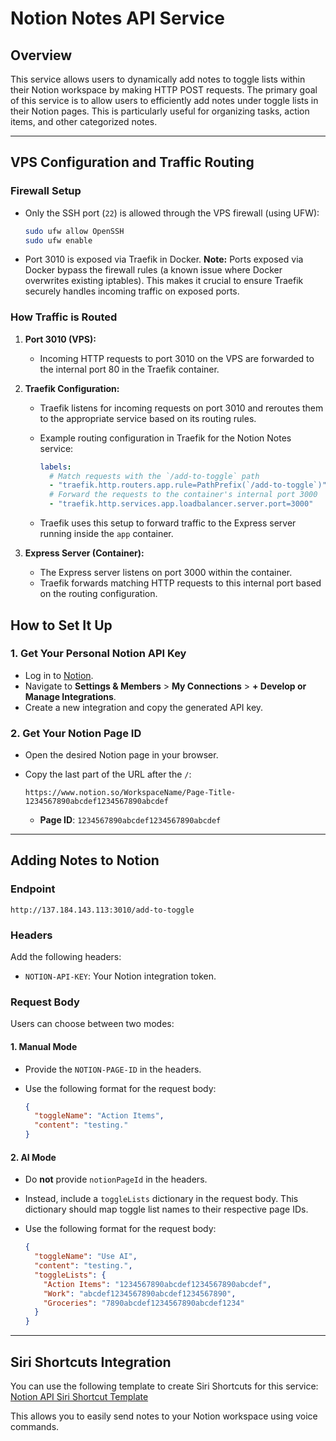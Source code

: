 # Notion Notes API Service

## Overview

This service allows users to dynamically add notes to toggle lists within their Notion workspace by making HTTP POST requests. The primary goal of this service is to allow users to efficiently add notes under toggle lists in their Notion pages. This is particularly useful for organizing tasks, action items, and other categorized notes.

---

## VPS Configuration and Traffic Routing

### Firewall Setup

- Only the SSH port (`22`) is allowed through the VPS firewall (using UFW):

  ```bash
  sudo ufw allow OpenSSH
  sudo ufw enable
  ```

- Port 3010 is exposed via Traefik in Docker. **Note:** Ports exposed via Docker bypass the firewall rules (a known issue where Docker overwrites existing iptables). This makes it crucial to ensure Traefik securely handles incoming traffic on exposed ports.

### How Traffic is Routed

1. **Port 3010 (VPS):**
   - Incoming HTTP requests to port 3010 on the VPS are forwarded to the internal port 80 in the Traefik container.

2. **Traefik Configuration:**
   - Traefik listens for incoming requests on port 3010 and reroutes them to the appropriate service based on its routing rules.
   - Example routing configuration in Traefik for the Notion Notes service:

     ```yaml
     labels:
       # Match requests with the `/add-to-toggle` path
       - "traefik.http.routers.app.rule=PathPrefix(`/add-to-toggle`)"
       # Forward the requests to the container's internal port 3000
       - "traefik.http.services.app.loadbalancer.server.port=3000"
     ```

   - Traefik uses this setup to forward traffic to the Express server running inside the `app` container.

3. **Express Server (Container):**
   - The Express server listens on port 3000 within the container.
   - Traefik forwards matching HTTP requests to this internal port based on the routing configuration.

## How to Set It Up

### 1. Get Your Personal Notion API Key

- Log in to [Notion](https://www.notion.so).
- Navigate to **Settings & Members** > **My Connections** > **+ Develop or Manage Integrations**.
- Create a new integration and copy the generated API key.

### 2. Get Your Notion Page ID

- Open the desired Notion page in your browser.
- Copy the last part of the URL after the `/`:

  ```
  https://www.notion.so/WorkspaceName/Page-Title-1234567890abcdef1234567890abcdef
  ```

  - **Page ID**: `1234567890abcdef1234567890abcdef`

---

## Adding Notes to Notion

### Endpoint

```
http://137.184.143.113:3010/add-to-toggle
```

### Headers

Add the following headers:

- `NOTION-API-KEY`: Your Notion integration token.

### Request Body

Users can choose between two modes:

#### **1. Manual Mode**

- Provide the `NOTION-PAGE-ID` in the headers.
- Use the following format for the request body:

  ```json
  {
    "toggleName": "Action Items",
    "content": "testing."
  }
  ```

#### **2. AI Mode**

- Do **not** provide `notionPageId` in the headers.
- Instead, include a `toggleLists` dictionary in the request body. This dictionary should map toggle list names to their respective page IDs.

- Use the following format for the request body:

  ```json
  {
    "toggleName": "Use AI",
    "content": "testing.",
    "toggleLists": {
      "Action Items": "1234567890abcdef1234567890abcdef",
      "Work": "abcdef1234567890abcdef1234567890",
      "Groceries": "7890abcdef1234567890abcdef1234"
    }
  }
  ```

---

## Siri Shortcuts Integration

You can use the following template to create Siri Shortcuts for this service:
[Notion API Siri Shortcut Template](https://www.icloud.com/shortcuts/c92d9f27d7da46ce8761c25621db95bb)

This allows you to easily send notes to your Notion workspace using voice commands.
